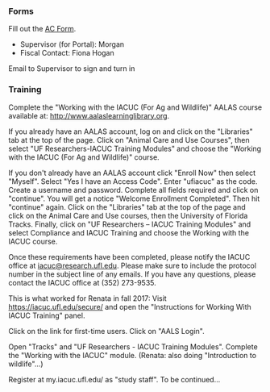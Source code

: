 ### Forms

Fill out the [AC Form](https://github.com/weecology/lab-wiki/blob/master/ACForm.pdF).
  * Supervisor (for Portal): Morgan
  * Fiscal Contact: Fiona Hogan

Email to Supervisor to sign and turn in

### Training

Complete the "Working with the IACUC (For Ag and Wildlife)" AALAS course available at: http://www.aalaslearninglibrary.org. 

If you already have an AALAS account, log on and click on the "Libraries" tab at the top of the page. Click on "Animal Care and Use Courses", then select "UF Researchers-IACUC Training Modules" and choose the "Working with the IACUC (For Ag and Wildlife)" course.
 
If you don't already have an AALAS account click "Enroll Now" then select "Myself". Select "Yes I have an Access Code". Enter "ufiacuc" as the code. Create a username and password. Complete all fields required and click on "continue". You will get a notice "Welcome Enrollment Completed". Then hit "continue" again. Click on the "Libraries" tab at the top of the page and click on the Animal Care and Use courses, then the University of Florida Tracks. Finally, click on "UF Researchers – IACUC Training Modules" and select Compliance and IACUC Training and choose the Working with the IACUC course.
 
Once these requirements have been completed, please notify the IACUC office at iacuc@research.ufl.edu. Please make sure to include the protocol number in the subject line of any emails. If you have any questions, please contact the IACUC office at (352) 273-9535.


This is what worked for Renata in fall 2017:
Visit https://iacuc.ufl.edu/secure/ and open the "Instructions for Working With IACUC Training" panel.

Click on the link for first-time users. Click on "AALS Login".

Open "Tracks" and "UF Researchers - IACUC Training Modules". Complete the "Working with the IACUC" module.
(Renata: also doing "Introduction to wildlife"...)


Register at my.iacuc.ufl.edu/ as "study staff".
To be continued...

